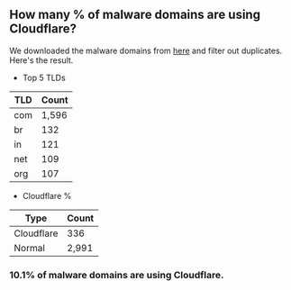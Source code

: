## How many % of malware domains are using Cloudflare?


We downloaded the malware domains from [here](https://urlhaus.abuse.ch) and filter out duplicates.
Here's the result.


[//]: # (start replacement)


- Top 5 TLDs

| TLD | Count |
| --- | --- |
| com | 1,596 |
| br | 132 |
| in | 121 |
| net | 109 |
| org | 107 |


- Cloudflare %

| Type | Count |
| --- | --- |
| Cloudflare | 336 |
| Normal | 2,991 |


### 10.1% of malware domains are using Cloudflare.
